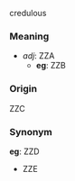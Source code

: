 credulous
### Meaning
+ _adj_: ZZA
	+ __eg__: ZZB

### Origin

ZZC

### Synonym

__eg__: ZZD

+ ZZE


